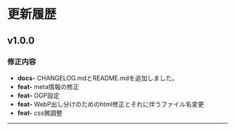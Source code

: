 # 更新履歴

## v1.0.0

### 修正内容
-   **docs-** CHANGELOG.mdとREADME.mdを追加しました。
-   **feat-** meta情報の修正
-   **feat-** OGP設定
-   **feat-** WebP出し分けのためのhtml修正とそれに伴うファイル名変更
-   **feat-** css微調整


---